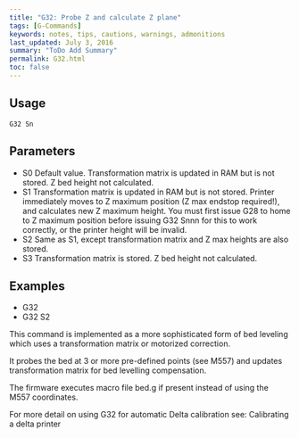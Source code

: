 ```yaml
---
title: "G32: Probe Z and calculate Z plane" 
tags: [G-Commands]
keywords: notes, tips, cautions, warnings, admonitions
last_updated: July 3, 2016
summary: "ToDo Add Summary"
permalink: G32.html
toc: false
---
```


## Usage ##
```
G32 Sn
```

## Parameters ##

+ S0 Default value. Transformation matrix is updated in RAM but is not stored. Z bed height not calculated.
+ S1 Transformation matrix is updated in RAM but is not stored. Printer immediately moves to Z maximum position (Z max endstop required!), and calculates new Z maximum height. You must first issue G28 to home to Z maximum position before issuing G32 Snnn for this to work correctly, or the printer height will be invalid.
+ S2 Same as S1, except transformation matrix and Z max heights are also stored.
+ S3 Transformation matrix is stored. Z bed height not calculated.

## Examples ##


+ G32
+ G32 S2

This command is implemented as a more sophisticated form of bed leveling which uses a transformation matrix or motorized correction.

It probes the bed at 3 or more pre-defined points (see M557) and updates transformation matrix for bed levelling compensation.

The firmware executes macro file bed.g if present instead of using the M557 coordinates.

For more detail on using G32 for automatic Delta calibration see: Calibrating a delta printer
